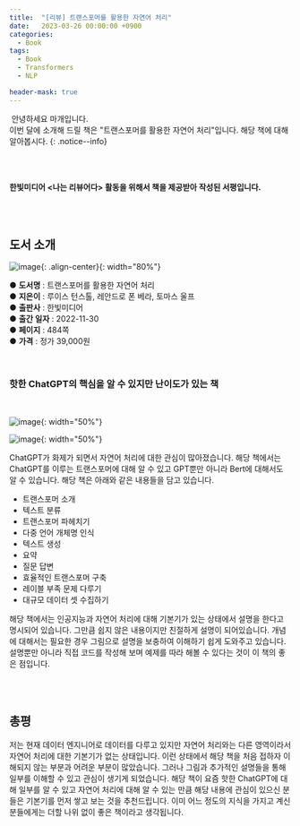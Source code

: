```yaml
---
title:  "[리뷰] 트랜스포머를 활용한 자연어 처리"
date:   2023-03-26 00:00:00 +0900
categories:
  - Book
tags:
  - Book
  - Transformers
  - NLP

header-mask: true
---
```


&nbsp;안녕하세요 마개입니다.  
이번 달에 소개해 드릴 책은 "트랜스포머를 활용한 자연어 처리"입니다. 해당 책에 대해 알아봅시다.
{: .notice--info}

<br><br>

**한빛미디어 \<나는 리뷰어다\> 활동을 위해서 책을 제공받아 작성된 서평입니다.**

<br><br>

## 도서 소개

![image](https://user-images.githubusercontent.com/78892113/236677689-c32203d4-959c-4482-8591-cee03b051be6.png){: .align-center}{: width="80%"}

● **도서명** : 트랜스포머를 활용한 자연어 처리  
● **지은이** : 루이스 턴스톨, 레안드로 폰 베라, 토마스 울프    
● **출판사** : 한빛미디어  
● **출간 일자** : 2022-11-30  
● **페이지** : 484쪽  
● **가격** : 정가 39,000원  

<br>

### 핫한 ChatGPT의 핵심을 알 수 있지만 난이도가 있는 책

<br>

![image](https://user-images.githubusercontent.com/78892113/236677751-9dd6fcf7-456a-41f5-bb04-901cddfd265c.png){: width="50%"}

![image](https://user-images.githubusercontent.com/78892113/236677767-0baa855f-c3c8-487f-97bb-0ad13ad86e5d.png){: width="50%"}

ChatGPT가 화제가 되면서 자연어 처리에 대한 관심이 많아졌습니다. 해당 책에서는 ChatGPT를 이루는 트랜스포머에 대해 알 수 있고 GPT뿐만 아니라 Bert에 대해서도 알 수 있습니다. 해당 책은 아래와 같은 내용들을 담고 있습니다.  

* 트랜스포머 소개
* 텍스트 분류
* 트랜스포머 파헤치기
* 다중 언어 개체명 인식
* 텍스트 생성
* 요약
* 질문 답변
* 효율적인 트랜스포머 구축
* 레이블 부족 문제 다루기
* 대규모 데이터 셋 수집하기

해당 책에서는 인공지능과 자연어 처리에 대해 기본기가 있는 상태에서 설명을 한다고 명시되어 있습니다. 그만큼 쉽지 않은 내용이지만 친절하게 설명이 되어있습니다. 개념에 대해서는 필요한 경우 그림으로 설명을 보충하여 이해하기 쉽게 도와주고 있습니다. 설명뿐만 아니라 직접 코드를 작성해 보며 예제를 따라 해볼 수 있다는 것이 이 책의 좋은 점입니다.

<br><br>

## 총평

저는 현재 데이터 엔지니어로 데이터를 다루고 있지만 자연어 처리와는 다른 영역이라서 자연어 처리에 대한 기본기가 없는 상태입니다. 이런 상태에서 해당 책을 처음 접하자 이해되지 않는 부분과 어려운 부분이 많았습니다. 그러나 그림과 추가적인 설명들을 통해 일부를 이해할 수 있고 관심이 생기게 되었습니다. 해당 책이 요즘 핫한 ChatGPT에 대해 일부를 알 수 있고 자연어 처리에 대해 알 수 있는 만큼 해당 내용에 관심이 있으신 분들은 기본기를 먼저 쌓고 보는 것을 추천드립니다. 이미 어느 정도의 지식을 가지고 계신 분들에게는 더할 나위 없이 좋은 책이라고 생각됩니다.
